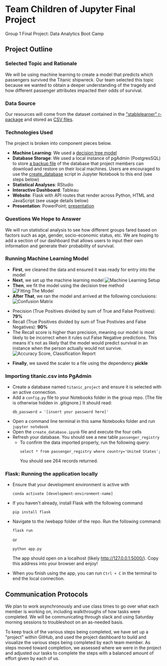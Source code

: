 # Team Children of Jupyter Final Project
Group 1 Final Project: Data Analytics Boot Camp

## Project Outline

### Selected Topic and Rationale
We will be using machine learning to create a model that predicts which passengers survived the Titanic shipwreck. Our team selected this topic because we wanted to obtain a deeper understanding of the tragedy and how different passenger attributes impacted their odds of survival.
### Data Source
Our resources will come from the dataset contained in the ["stablelearner" r-package](https://search.r-project.org/CRAN/refmans/DALEX/html/titanic.html#:~:text=According%20to%20the%20website%201317,for%20a%20few%20regular%20passengers.) and stored as [CSV files](Resources/titanic.csv).

### Technologies Used
The project is broken into component pieces below. 

* <strong>Machine Learning</strong>: We used a [decision tree model](Notebooks/Titanic-decision-tree.ipynb) 
* <strong>Database Storage</strong>: We used a local instance of pgAdmin (PostgresSQL) to store [a backup file](Resources/titanic_project_db_backup.sql) of the database that project members can download and restore on their local machines. Users are encouraged to use the [create_database](Notebooks/create_database.ipynb) script in Jupyter Notebook to this end (see steps below) 
* <strong>Statistical Analyses</strong>: RStudio
* <strong>Interactive Dashboard</strong>: Tableau 
* <strong>Website</strong>: Flask with API routes that render across Python, HTML and JavaScript (see usage details below)
* <strong>Presentation</strong>: PowerPoint; [presentation](Titanic.pptx)

### Questions We Hope to Answer
We will run statistical analysis to see how different groups fared based on factors such as age, gender, socio-economic status, etc. We are hoping to add a section of our dashboard that allows users to input their own information and generate their probability of survival.

### Running Machine Learning Model

* <strong>First</strong>, we cleaned the data and ensured it was ready for entry into the model
* <strong>Next</strong>, we set up the machine learning model
![Machine Learning Setup](https://github.com/PGrickswim/children-of-jupyter/blob/main/Resources/ML_setup.png)
* <strong>Then</strong>, we fit the model using the decision tree method
![Fitting The Model](https://github.com/PGrickswim/children-of-jupyter/blob/main/Resources/decision_tree_fit.png)
* <strong>After That</strong>, we ran the model and arrived at the following conclusions:
![Confusion Matrix](https://github.com/PGrickswim/children-of-jupyter/blob/main/Resources/confusion_matrix.png)
- Precision (True Positives divided by sum of True and False Positives): <strong>79%</strong>
- Recall (True Positives divided by sum of True Postivies and False Negatives): <strong>90%</strong>
- The Recall score is higher than precision, meaning our model is most likely to be incorrect when it rules out False Negative predictions. This means it's not as likely that the model would predict survival in an instance when the person actually would not survive.
![Accuracy Score, Classification Report](https://github.com/PGrickswim/children-of-jupyter/blob/main/Resources/accuracy_classification.png)
* <strong>Finally</strong>, we saved the scaler to a file using the dependency <strong>pickle</strong>

### Importing titanic.csv into PgAdmin
* Create a database named ```titanic_project``` and ensure it is selected with an active connection. 
* Add a ```config.py``` file to your Notebooks folder in the group repo. (The file is otherwise hidden in .gitignore.) It should read:
    ```
    db_password = '[insert your password here]'
    ```
* Open a command line terminal in this same Notebooks folder and run ```jupyter notebook```
* Open the ```create_database.ipynb``` file and execute the four cells 
* Refresh your database. You should see a new table ```passenger_registry```
    * To confirm the data imported properly, run the following query: 
        ```
        select * from passenger_registry where country='United States';
        ```
        You should see 264 records returned. 

### Flask: Running the application locally
* Ensure that your development environment is active with
    ```
    conda activate [development-environment-name]
    ```
* If you haven't already, install Flask with the following command
    ```
    pip install flask
    ```
* Navigate to the /webapp folder of the repo. Run the following command:
    ```
    flask run
    ```

    or

    ```
    python app.py
    ```

    The app should open on a localhost (likely http://127.0.0.1:5000/). Copy this address into your browser and enjoy!
* When you finish using the app, you can run ```Ctrl + C``` in the terminal to end the local connection. 

## Communication Protocols
We plan to work asynchronously and use class times to go over what each member is working on, including walkthroughs of how tasks were completed. We will be communicating through slack and using Saturday morning sessions to troubleshoot on an as-needed basis.

To keep track of the various steps being completed, we have set up a "project" within GitHub, and used the project dashboard to build and visualize the various steps being completed by each team member. As steps moved toward completion, we assessed where we were in the project and adjusted our tasks to complete the steps with a balanced amount of effort given by each of us.    
<!-- * Navigate to the 'children-of-jupyter' repo
* Right-click and open 'Git Bash here'
* Run this command in the terminal:
    ```
    python app.py
    ```
* You should see a message that the Flask application is running on localhost
* Enter the address (usually http://127.0.0.1:5000/) in  your browser to view the application -->